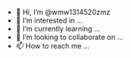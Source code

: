 - 👋 Hi, I’m @wmw1314520zmz
- 👀 I’m interested in ...
- 🌱 I’m currently learning ...
- 💞️ I’m looking to collaborate on ...
- 📫 How to reach me ...

<!---
wmw1314520zmz/wmw1314520zmz is a ✨ special ✨ repository because its `README.md` (this file) appears on your GitHub profile.
You can click the Preview link to take a look at your changes.
--->

